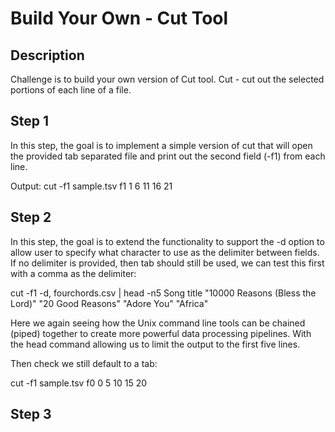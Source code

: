 # Build Your Own - Cut Tool

## Description

Challenge is to build your own version of Cut tool.
Cut - cut out the selected portions of each line of a file.

## Step 1

In this step, the goal is to implement a simple version of cut that will open the provided tab separated file and 
print out the second field (-f1) from each line. 

Output:
cut -f1 sample.tsv
f1
1
6
11
16
21

## Step 2

In this step, the goal is to extend the functionality to support the -d option to allow user to specify what character to use as the delimiter between fields. If no delimiter is provided, then tab should still be used, we can test this first with a comma as the delimiter:

cut -f1 -d, fourchords.csv | head -n5
Song title
"10000 Reasons (Bless the Lord)"
"20 Good Reasons"
"Adore You"
"Africa"

Here we again seeing how the Unix command line tools can be chained (piped) together to create more powerful data processing pipelines. With the head command allowing us to limit the output to the first five lines.

Then check we still default to a tab:

cut -f1 sample.tsv
f0
0
5
10
15
20

## Step 3

